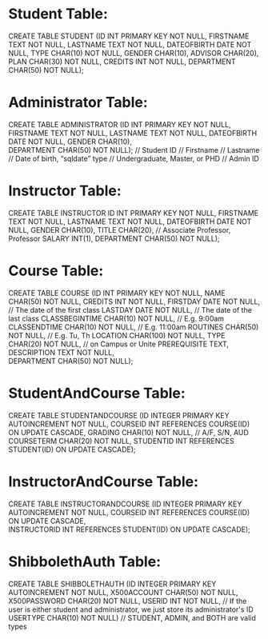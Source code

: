 # Student Table: 

CREATE TABLE STUDENT 
(ID INT PRIMARY KEY     NOT NULL,
FIRSTNAME      TEXT    NOT NULL,
LASTNAME       TEXT    NOT NULL,
DATEOFBIRTH    DATE    NOT NULL,
TYPE           CHAR(10) NOT NULL, 
GENDER         CHAR(10), 
ADVISOR        CHAR(20), 
PLAN           CHAR(30) NOT NULL,
CREDITS        INT      NOT NULL, 
DEPARTMENT     CHAR(50) NOT NULL); 
   
# Administrator Table: 
CREATE TABLE ADMINISTRATOR 
(ID INT PRIMARY KEY     NOT NULL,
FIRSTNAME      TEXT    NOT NULL, 
LASTNAME       TEXT    NOT NULL, 
DATEOFBIRTH    DATE    NOT NULL, 
GENDER         CHAR(10),  
DEPARTMENT     CHAR(50) NOT NULL); 
// Student ID 
// Firstname 
// Lastname 
// Date of birth, “sqldate” type 
// Undergraduate, Master, or PHD 
// Admin ID  

# Instructor Table: 
CREATE TABLE INSTRUCTOR 
ID INT PRIMARY KEY     NOT NULL, 
FIRSTNAME      TEXT    NOT NULL, 
LASTNAME       TEXT    NOT NULL, 
DATEOFBIRTH    DATE    NOT NULL, 
GENDER         CHAR(10), 
TITLE          CHAR(20),
// Associate Professor, Professor 
SALARY         INT(1), 
DEPARTMENT     CHAR(50) NOT NULL); 
   
# Course Table: 
CREATE TABLE COURSE 
(ID INT PRIMARY KEY     NOT NULL, 
NAME 
   CHAR(50) NOT NULL, 
CREDITS        INT NOT NULL, 
FIRSTDAY        DATE NOT NULL,
// The date of the first class 
LASTDAY         DATE NOT NULL,
// The date of the last class 
CLASSBEGINTIME     CHAR(10) NOT NULL,
//  E.g. 9:00am 
CLASSENDTIME         CHAR(10) NOT NULL,
//  E.g. 11:00am 
ROUTINES    CHAR(50) NOT NULL,
//  E.g. Tu, Th 
LOCATION       CHAR(100) NOT NULL, 
TYPE           CHAR(20) NOT NULL,
//   on Campus or Unite 
PREREQUISITE   TEXT, 
DESCRIPTION    TEXT NOT NULL,  
DEPARTMENT     CHAR(50) NOT NULL); 
 
# StudentAndCourse Table: 
CREATE TABLE STUDENTANDCOURSE 
(ID INTEGER PRIMARY KEY AUTOINCREMENT    NOT NULL, 
COURSEID  INT REFERENCES COURSE(ID) ON UPDATE CASCADE, 
GRADING CHAR(10) NOT NULL,
//  A/F, S/N, AUD 
COURSETERM CHAR(20) NOT NULL, 
STUDENTID INT REFERENCES STUDENT(ID) ON UPDATE CASCADE); 
   
 
# InstructorAndCourse Table: 
CREATE TABLE INSTRUCTORANDCOURSE (ID INTEGER PRIMARY KEY AUTOINCREMENT    NOT NULL, 
COURSEID  INT REFERENCES COURSE(ID) ON UPDATE CASCADE,  
INSTRUCTORID INT REFERENCES STUDENT(ID) ON UPDATE CASCADE); 
 
# ShibbolethAuth Table: 
CREATE TABLE SHIBBOLETHAUTH 
(ID INTEGER PRIMARY KEY AUTOINCREMENT    NOT NULL, 
X500ACCOUNT    CHAR(50) NOT NULL, 
X500PASSWORD   CHAR(20) NOT NULL, 
USERID         INT NOT NULL, // If the user is either student and administrator, we just 
store its administrator's ID 
USERTYPE       CHAR(10) NOT NULL)  // STUDENT, ADMIN, and BOTH are valid 
types 
